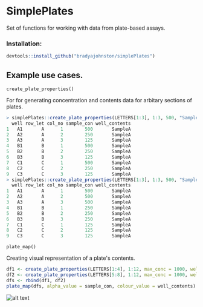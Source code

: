 # SimplePlates

Set of functions for working with data from plate-based assays.

### Installation:
```r
devtools::install_github("bradyajohnston/simplePlates")
```

## Example use cases. 
`create_plate_properties()`

For for generating concentration and contents data for arbitary sections of plates.

```r
> simplePlates::create_plate_properties(LETTERS[1:3], 1:3, 500, "SampleA", direction = "horizontal")
  well row_let col_no sample_con well_contents
1   A1       A      1        500       SampleA
2   A2       A      2        250       SampleA
3   A3       A      3        125       SampleA
4   B1       B      1        500       SampleA
5   B2       B      2        250       SampleA
6   B3       B      3        125       SampleA
7   C1       C      1        500       SampleA
8   C2       C      2        250       SampleA
9   C3       C      3        125       SampleA
> simplePlates::create_plate_properties(LETTERS[1:3], 1:3, 500, "SampleA", direction = "vertical")
  well row_let col_no sample_con well_contents
1   A1       A      1        500       SampleA
2   A2       A      2        500       SampleA
3   A3       A      3        500       SampleA
4   B1       B      1        250       SampleA
5   B2       B      2        250       SampleA
6   B3       B      3        250       SampleA
7   C1       C      1        125       SampleA
8   C2       C      2        125       SampleA
9   C3       C      3        125       SampleA
```

`plate_map()`

Creating visual representation of a plate's contents.

```r
df1 <- create_plate_properties(LETTERS[1:4], 1:12, max_conc = 1000, well_contents = "SampleA")
df2 <- create_plate_properties(LETTERS[5:8], 1:12, max_conc = 1000, well_contents = "SampleB")
dfs <- rbind(df1, df2)
plate_map(dfs, alpha_value = sample_con, colour_value = well_contents)
```

![alt text](https://i.imgur.com/waYPFtk.png "Title Text")
